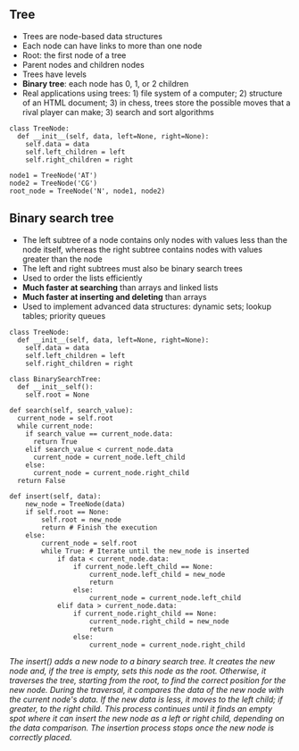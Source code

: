 ## Tree
- Trees are node-based data structures
- Each node can have links to more than one node
- Root: the first node of a tree
- Parent nodes and children nodes
- Trees have levels
- **Binary tree**: each node has 0, 1, or 2 children
- Real applications using trees: 1) file system of a computer; 2) structure of an HTML document; 3) in chess, trees store the possible moves that a rival player can make; 3) search and sort algorithms

```
class TreeNode:
  def __init__(self, data, left=None, right=None):
    self.data = data
    self.left_children = left
    self.right_children = right

node1 = TreeNode('AT')
node2 = TreeNode('CG')
root_node = TreeNode('N', node1, node2)
```

## Binary search tree
- The left subtree of a node contains only nodes with values less than the node itself, whereas the right subtree contains nodes with values greater than the node
- The left and right subtrees must also be binary search trees
- Used to order the lists efficiently
- **Much faster at searching** than arrays and linked lists
- **Much faster at inserting and deleting** than arrays
- Used to implement advanced data structures: dynamic sets; lookup tables; priority queues

```
class TreeNode:
  def __init__(self, data, left=None, right=None):
    self.data = data
    self.left_children = left
    self.right_children = right

class BinarySearchTree:
  def __init__self():
    self.root = None

def search(self, search_value):
  current_node = self.root
  while current_node:
    if search_value == current_node.data:
      return True
    elif search_value < current_node.data
      current_node = current_node.left_child
    else:
      current_node = current_node.right_child
  return False

def insert(self, data):
    new_node = TreeNode(data)
    if self.root == None:
        self.root = new_node
        return # Finish the execution
    else:
        current_node = self.root
        while True: # Iterate until the new_node is inserted
            if data < current_node.data:
                if current_node.left_child == None:
                    current_node.left_child = new_node
                    return
                else:
                    current_node = current_node.left_child
            elif data > current_node.data:
                if current_node.right_child == None:
                    current_node.right_child = new_node
                    return
                else:
                    current_node = current_node.right_child

```
*The insert() adds a new node to a binary search tree. It creates the new node and, if the tree is empty, sets this node as the root. Otherwise, it traverses the tree, starting from the root, to find the correct position for the new node. During the traversal, it compares the data of the new node with the current node's data. If the new data is less, it moves to the left child; if greater, to the right child. This process continues until it finds an empty spot where it can insert the new node as a left or right child, depending on the data comparison. The insertion process stops once the new node is correctly placed.*
